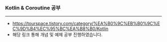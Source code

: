 ### Kotlin & Coroutine 공부
---
* https://tourspace.tistory.com/category/%EA%B0%9C%EB%B0%9C%EC%9D%B4%EC%95%BC%EA%B8%B0/Kotlin
* 해당 링크 통해 개념 및 예제 공부 진행하였습니다.

